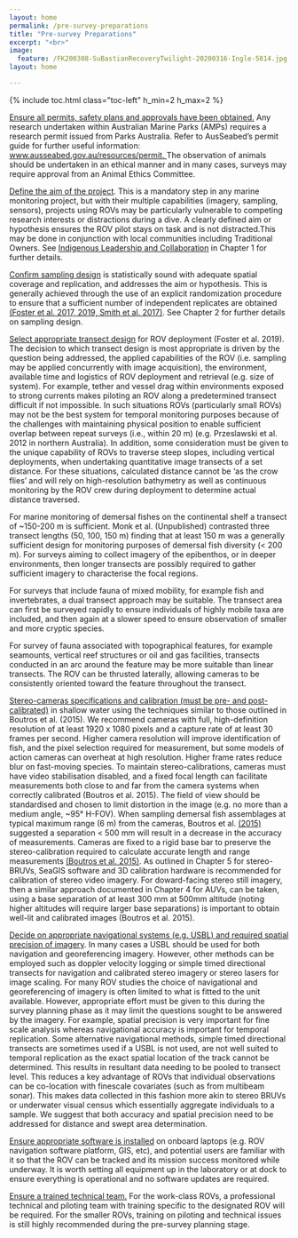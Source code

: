 ```yaml
---
layout: home
permalink: /pre-survey-preparations
title: "Pre-survey Preparations"
excerpt: "<br>"
image:
  feature: /FK200308-SuBastianRecoveryTwilight-20200316-Ingle-5814.jpg
layout: home

---
```

{% include toc.html class="toc-left" h_min=2 h_max=2 %}

<span style="text-decoration:underline;">Ensure all permits, safety plans and approvals have been obtained.</span> Any research undertaken within Australian Marine Parks (AMPs) requires a research permit issued from Parks Australia. Refer to AusSeabed’s permit guide for further useful information: [www.ausseabed.gov.au/resources/permit. ](https://www.ausseabed.gov.au/resources/permit) The observation of animals should be undertaken in an ethical manner and in many cases, surveys may require approval from an Animal Ethics Committee. 

<span style="text-decoration:underline;">Define the aim of the project</span>. This is a mandatory step in any marine monitoring project, but with their multiple capabilities (imagery, sampling, sensors), projects using ROVs may be particularly vulnerable to competing research interests or distractions during a dive. A clearly defined aim or hypothesis ensures the ROV pilot stays on task and is not distracted.This may be done in conjunction with local communities including Traditional Owners. See [Indigenous Leadership and Collaboration](https://introduction-field-manual.github.io/universal-protocols#indigenous-leadership-and-collaboration) in Chapter 1 for further details.

<span style="text-decoration:underline;">Confirm sampling design</span> is statistically sound with adequate spatial coverage and replication, and addresses the aim or hypothesis. This is generally achieved through the use of an explicit randomization procedure to ensure that a sufficient number of independent replicates are obtained [(Foster et al. 2017, 2019, Smith et al. 2017)](https://paperpile.com/c/0hLaF6/NXXL+iq7X+1KoI). See Chapter 2 for further details on sampling design.

<span style="text-decoration:underline;">Select appropriate transect design</span> for ROV deployment (Foster et al. 2019). The decision to which transect design is most appropriate is driven by the question being addressed, the applied capabilities of the ROV (i.e. sampling may be applied concurrently with image acquisition), the environment, available time and logistics of ROV deployment and retrieval (e.g. size of system). For example, tether and vessel drag within environments exposed to strong currents makes piloting an ROV along a predetermined transect difficult if not impossible. In such situations ROVs (particularly small ROVs) may not be the best system for temporal monitoring purposes because of the challenges with maintaining physical position to enable sufficient overlap between repeat surveys (i.e., within 20 m) (e.g. Przeslawski et al. 2012 in northern Australia). In addition, some consideration must be given to the unique capability of ROVs to traverse steep slopes, including vertical deployments, when undertaking quantitative image transects of a set distance. For these situations, calculated distance cannot be ‘as the crow flies’ and will rely on high-resolution bathymetry as well as continuous monitoring by the ROV crew during deployment to determine actual distance traversed.

For marine monitoring of demersal fishes on the continental shelf a transect of ~150-200 m is sufficient. Monk et al. (Unpublished) contrasted three transect lengths (50, 100, 150 m) finding that at least 150 m was a generally sufficient design for monitoring purposes of demersal fish diversity (&lt; 200 m). For surveys aiming to collect imagery of the epibenthos, or in deeper environments, then longer transects are possibly required to gather sufficient imagery to characterise the focal regions.  

For surveys that include fauna of mixed mobility, for example fish and invertebrates, a dual transect approach may be suitable. The transect area can first be surveyed rapidly to ensure individuals of highly mobile taxa are included, and then again at a slower speed to ensure observation of smaller and more cryptic species.

For survey of fauna associated with topographical features, for example seamounts, vertical reef structures or oil and gas facilities, transects conducted in an arc around the feature may be more suitable than linear transects. The ROV can be thrusted laterally, allowing cameras to be consistently oriented toward the feature throughout the transect.  

<span style="text-decoration:underline;">Stereo-cameras specifications and calibration (must be pre- and post-calibrated)</span> in shallow water using the techniques similar to those outlined in Boutros et al. (2015). We recommend cameras with full, high-definition resolution of at least 1920 x 1080 pixels and a capture rate of at least 30 frames per second. Higher camera resolution will improve identification of fish, and the pixel selection required for measurement, but some models of action cameras can overheat at high resolution. Higher frame rates reduce blur on fast-moving species. To maintain stereo-calibrations, cameras must have video stabilisation disabled, and a fixed focal length can facilitate measurements both close to and far from the camera systems when correctly calibrated (Boutros et al. 2015). The field of view should be standardised and chosen to limit distortion in the image (e.g. no more than a medium angle, ~95° H-FOV). When sampling demersal fish assemblages at typical maximum range (6 m) from the cameras, Boutros et al. [(2015)](https://paperpile.com/c/ZpRR79/7Udwq/?noauthor=1) suggested a separation &lt; 500 mm will result in a decrease in the accuracy of measurements. Cameras are fixed to a rigid base bar to preserve the stereo-calibration required to calculate accurate length and range measurements [(Boutros et al. 2015)](https://paperpile.com/c/0hLaF6/aKpx). As outlined in Chapter 5 for stereo-BRUVs, SeaGIS software and 3D calibration hardware is recommended for calibration of stereo video imagery. For doward-facing stereo still imagery, then a similar approach documented in Chapter 4 for AUVs, can be taken, using a base separation of at least 300 mm at 500mm altitude (noting higher altitudes will require larger base separations) is important to obtain well-lit and calibrated images (Boutros et al. 2015).

<span style="text-decoration:underline;">Decide on appropriate navigational systems (e.g. USBL) and required spatial precision of imagery</span>. In many cases a USBL should be used for both navigation and georeferencing imagery. However, other methods can be employed such as doppler velocity logging or simple timed directional transects for navigation and calibrated stereo imagery or stereo lasers for image scaling. For many ROV studies the choice of navigational and georeferencing of imagery is often limited to what is fitted to the unit available. However, appropriate effort must be given to this during the survey planning phase as it may limit the questions sought to be answered by the imagery. For example, spatial precision is very important for fine scale analysis whereas navigational accuracy is important for temporal replication. Some alternative navigational methods, simple timed directional transects are sometimes used if a USBL is not used, are not well suited to temporal replication as the exact spatial location of the track cannot be determined. This results in resultant data needing to be pooled to transect level. This reduces a key advantage of ROVs that individual observations can be co-location with finescale covariates (such as from multibeam sonar). This makes data collected in this fashion more akin to stereo BRUVs or underwater visual census which essentially aggregate individuals to a sample. We suggest that both accuracy and spatial precision need to be addressed for distance and swept area determination. 

<span style="text-decoration:underline;">Ensure appropriate software is installed</span> on onboard laptops (e.g. ROV navigation software platform, GIS, etc), and potential users are familiar with it so that the ROV can be tracked and its mission success monitored while underway. It is worth setting all equipment up in the laboratory or at dock to ensure everything is operational and no software updates are required.

<span style="text-decoration:underline;">Ensure a trained technical team.</span> For the work-class ROVs, a professional technical and piloting team with training specific to the designated ROV will be required. For the smaller ROVs, training on piloting and technical issues is still highly recommended during the pre-survey planning stage. 

